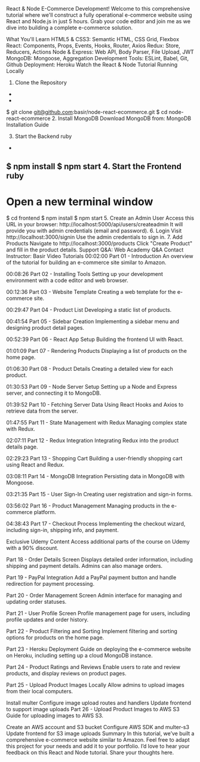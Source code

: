 React & Node E-Commerce Development!
Welcome to this comprehensive tutorial where we'll construct a fully operational e-commerce website using React and Node.js in just 5 hours. Grab your code editor and join me as we dive into building a complete e-commerce solution.

 
What You'll Learn
HTML5 & CSS3: Semantic HTML, CSS Grid, Flexbox
React: Components, Props, Events, Hooks, Router, Axios
Redux: Store, Reducers, Actions
Node & Express: Web API, Body Parser, File Upload, JWT
MongoDB: Mongoose, Aggregation
Development Tools: ESLint, Babel, Git, Github
Deployment: Heroku
Watch the React & Node Tutorial
Running Locally
1. Clone the Repository
-
-
$ git clone git@github.com:basir/node-react-ecommerce.git
$ cd node-react-ecommerce
2. Install MongoDB
Download MongoDB from: MongoDB Installation Guide

3. Start the Backend
ruby
-
$ npm install
$ npm start
4. Start the Frontend
ruby
-
# Open a new terminal window
$ cd frontend
$ npm install
$ npm start
5. Create an Admin User
Access this URL in your browser: http://localhost:5000/api/users/createadmin
It will provide you with admin credentials (email and password).
6. Login
Visit http://localhost:3000/signin
Use the admin credentials to sign in.
7. Add Products
Navigate to http://localhost:3000/products
Click "Create Product" and fill in the product details.
Support
Q&A: Web Academy Q&A
Contact Instructor: Basir
Video Tutorials
00:02:00 Part 01 - Introduction
An overview of the tutorial for building an e-commerce site similar to Amazon.

00:08:26 Part 02 - Installing Tools
Setting up your development environment with a code editor and web browser.

00:12:36 Part 03 - Website Template
Creating a web template for the e-commerce site.

00:29:47 Part 04 - Product List
Developing a static list of products.

00:41:54 Part 05 - Sidebar Creation
Implementing a sidebar menu and designing product detail pages.

00:52:39 Part 06 - React App Setup
Building the frontend UI with React.

01:01:09 Part 07 - Rendering Products
Displaying a list of products on the home page.

01:06:30 Part 08 - Product Details
Creating a detailed view for each product.

01:30:53 Part 09 - Node Server Setup
Setting up a Node and Express server, and connecting it to MongoDB.

01:39:52 Part 10 - Fetching Server Data
Using React Hooks and Axios to retrieve data from the server.

01:47:55 Part 11 - State Management with Redux
Managing complex state with Redux.

02:07:11 Part 12 - Redux Integration
Integrating Redux into the product details page.

02:29:23 Part 13 - Shopping Cart
Building a user-friendly shopping cart using React and Redux.

03:08:11 Part 14 - MongoDB Integration
Persisting data in MongoDB with Mongoose.

03:21:35 Part 15 - User Sign-In
Creating user registration and sign-in forms.

03:56:02 Part 16 - Product Management
Managing products in the e-commerce platform.

04:38:43 Part 17 - Checkout Process
Implementing the checkout wizard, including sign-in, shipping info, and payment.

Exclusive Udemy Content
Access additional parts of the course on Udemy with a 90% discount.

Part 18 - Order Details Screen
Displays detailed order information, including shipping and payment details. Admins can also manage orders.

Part 19 - PayPal Integration
Add a PayPal payment button and handle redirection for payment processing.

Part 20 - Order Management Screen
Admin interface for managing and updating order statuses.

Part 21 - User Profile Screen
Profile management page for users, including profile updates and order history.

Part 22 - Product Filtering and Sorting
Implement filtering and sorting options for products on the home page.

Part 23 - Heroku Deployment
Guide on deploying the e-commerce website on Heroku, including setting up a cloud MongoDB instance.

Part 24 - Product Ratings and Reviews
Enable users to rate and review products, and display reviews on product pages.

Part 25 - Upload Product Images Locally
Allow admins to upload images from their local computers.

Install multer
Configure image upload routes and handlers
Update frontend to support image uploads
Part 26 - Upload Product Images to AWS S3
Guide for uploading images to AWS S3.

Create an AWS account and S3 bucket
Configure AWS SDK and multer-s3
Update frontend for S3 image uploads
Summary
In this tutorial, we’ve built a comprehensive e-commerce website similar to Amazon. Feel free to adapt this project for your needs and add it to your portfolio. I’d love to hear your feedback on this React and Node tutorial. Share your thoughts here.